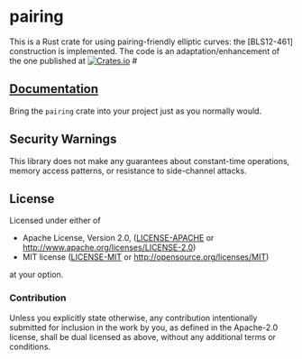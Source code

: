# pairing 

This is a Rust crate for using pairing-friendly elliptic curves: the [BLS12-461] construction is implemented. The code is an adaptation/enhancement of the one published at [![Crates.io](https://img.shields.io/crates/v/pairing.svg)](https://crates.io/crates/pairing) #

## [Documentation](https://docs.rs/pairing/)

Bring the `pairing` crate into your project just as you normally would.

## Security Warnings

This library does not make any guarantees about constant-time operations, memory access patterns, or resistance to side-channel attacks.

## License

Licensed under either of

 * Apache License, Version 2.0, ([LICENSE-APACHE](LICENSE-APACHE) or http://www.apache.org/licenses/LICENSE-2.0)
 * MIT license ([LICENSE-MIT](LICENSE-MIT) or http://opensource.org/licenses/MIT)

at your option.

### Contribution

Unless you explicitly state otherwise, any contribution intentionally
submitted for inclusion in the work by you, as defined in the Apache-2.0
license, shall be dual licensed as above, without any additional terms or
conditions.
